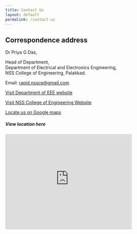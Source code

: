 ```yaml
---
title: Contact Us
layout: default
permalink: /contact-us
---
```


## Correspondence address
Dr Priya G Das,

Head of Department,\
Department of Electrical and Electronics Engineering,\
NSS College of Engineering, Palakkad.

Email: rapid.nssce@gmail.com

[Visit Department of EEE website](http://nssce.ac.in/dep_eee/index.html)

[Visit NSS College of Engineering Website](http://www.nssce.ac.in/)

[Locate us on Google maps]('https://g.page/NSSCE?share')

##### View location here

<iframe src="https://www.google.com/maps/embed?pb=!1m18!1m12!1m3!1d3918.833916679549!2d76.64040811474936!3d10.824018892289237!2m3!1f0!2f0!3f0!3m2!1i1024!2i768!4f13.1!3m3!1m2!1s0x3ba86fd51d8e1faf%3A0x4e3d7915b3621961!2sNSS%20College%20of%20Engineering%2C%20Palakkad!5e0!3m2!1sen!2sin!4v1617031814554!5m2!1sen!2sin" width="400" height="300" style="border:0;" allowfullscreen="" loading="lazy"></iframe>
